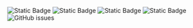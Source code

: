 ![Static Badge](https://img.shields.io/badge/blacklists-61-000000) ![Static Badge](https://img.shields.io/badge/blacklisted-2988504-cc0000) ![Static Badge](https://img.shields.io/badge/whitelisted-2254-00CC00) ![Static Badge](https://img.shields.io/badge/streaming_blacklist-28107-000000) ![GitHub issues](https://img.shields.io/github/issues/fabriziosalmi/blacklists)
